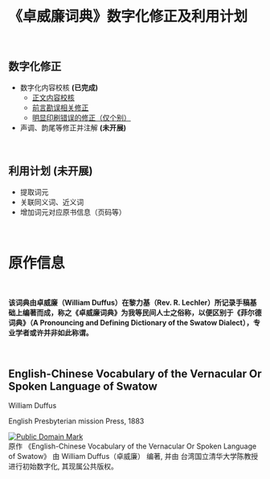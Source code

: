 # 《卓威廉词典》数字化修正及利用计划

<br>

## 数字化修正

<!-- 注：其实该项工作早在 2009-2010 年当时海墘闽语论坛老刘等人已经弄得差不多完成了，而且听说当时有所谓学者（非台湾）带头同时在弄数字化，而至今相关项目却杳无音讯。个人猜测，前述这些人在熟悉了《卓威廉词典》之后，也许发现其中能用的词汇只有寥寥几成（我处共通词占比估计比一般地区为多亦不足六成），也许就放弃了。而在本人眼中，《卓威廉词典》大有可为，又恰逢我撰写译文之类时常需要查询其中内容，因而仅以个人之力，在台湾陈柏中先生已完成大部分机器识别转换且初步检查的资料基础上，对全书正文内容进行全面校核；此项工作开展之时，又听闻维基百科有类似且亦以陈先生所整理资料为基础的校核项目，可惜国内无法通过正常渠道访问，而且其成果亦不利于后期程序化处理，因而本项目不以其为借鉴而独立开展。 -->
+ 数字化内容校核 **(已完成)**
     + [正文内容校核](original)
     + [前言勘误相关修正](patches/00_corrected_by_ErrataOfPreface.patch)
     + [明显印刷错误的修正（仅个别）](patches/01_corrected_by_Lee.patch)
+ 声调、韵尾等修正并注解 **(未开展)**
<!-- 注：本人今年有要事在身，完成正文内容校核（含前言勘误）后，其他计划将暂停至本人有时间时再行开展。 -->

<br>

## 利用计划 (未开展)

+ 提取词元
+ 关联同义词、近义词
+ 增加词元对应原书信息（页码等）
<!-- 注：目标先不要定得太多，有些内容以后再说。 -->
<!--
+ 增加词元现今信息（存留地区、读音变化、语义变化等）
+ 增加词元扩展信息（《菲尔德词典》例句、现今例句等）
+ 以上各项形成专用编辑程序，并可自动形成数据供自然语言处理模型等应用。
-->

<br>

# 原作信息

<br>

**该词典由卓威廉（William Duffus）在黎力基（Rev. R. Lechler）所记录手稿基础上编著而成，称之《卓威廉词典》为我等民间人士之俗称，以便区别于《菲尔德词典》（A Pronouncing and Defining Dictionary of the Swatow Dialect），专业学者或许并非如此称谓。**

<br>

## English-Chinese Vocabulary of the Vernacular Or Spoken Language of Swatow

William Duffus

English Presbyterian mission Press, 1883

<p xmlns:dct="http://purl.org/dc/terms/">
<a rel="license" href="http://creativecommons.org/publicdomain/mark/1.0/">
<img src="http://i.creativecommons.org/p/mark/1.0/88x31.png"
     style="border-style: none;" alt="Public Domain Mark" />
</a>
<br />
原作 《<span property="dct:title">English-Chinese Vocabulary of the Vernacular Or Spoken Language of Swatow</span>》 由 <span resource="[_:creator]" rel="dct:creator"><span property="dct:title">William Duffus（卓威廉）</span></span> 编著, 并由 <span resource="[_:publisher]" rel="dct:publisher"><span property="dct:title">台湾国立清华大学陈教授</span></span> 进行初始数字化, 其现属公共版权。
</p>

